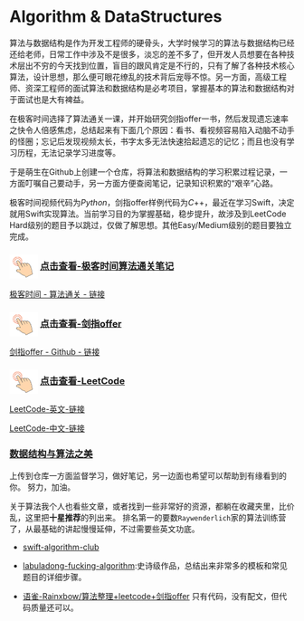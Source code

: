 # Algorithm & DataStructures

算法与数据结构是作为开发工程师的硬骨头，大学时候学习的算法与数据结构已经还给老师，日常工作中涉及不是很多，淡忘的差不多了，但开发人员想要在各种技术层出不穷的今天找到位置，盲目的跟风肯定是不行的，只有了解了各种技术核心算法，设计思想，那么便可眼花缭乱的技术背后宠辱不惊。另一方面，高级工程师、资深工程师的面试算法和数据结构是必考项目，掌握基本的算法和数据结构对于面试也是大有裨益。

在极客时间选择了算法通关一课，并开始研究剑指offer一书，然后发现遗忘速率之快令人倍感焦虑，总结起来有下面几个原因：看书、看视频容易陷入动脑不动手的怪圈；忘记后发现视频太长，书字太多无法快速拾起遗忘的记忆；而且也没有学习历程，无法记录学习进度等。

于是萌生在Github上创建一个仓库，将算法和数据结构的学习积累过程记录，一方面叮嘱自己要动手，另一方面方便查阅笔记，记录知识积累的“艰辛”心路。

极客时间视频代码为*Python*，剑指offer样例代码为*C*++，最近在学习Swift，决定就用Swift实现算法。当前学习目的为掌握基础，稳步提升，故涉及到LeetCode Hard级别的题目予以跳过，仅做了解思想。其他Easy/Medium级别的题目要独立完成。


### <img src="/Resources/root-1.png" disabled="true" width="50" hegiht="50" align=center /> [点击查看-极客时间算法通关笔记](/GeekTimeAlgorithmPass)

[极客时间 - 算法通关 - 链接](https://time.geekbang.org/course/intro/130)

### <img src="/Resources/root-1.png" disabled="true" width="50" hegiht="50" align=center /> [点击查看-剑指offer](/⚔Offer)
[剑指offer - Github - 链接](https://github.com/zhedahht/CodingInterviewChinese2)

### <img src="/Resources/root-1.png" disabled="true" width="50" hegiht="50" align=center /> [点击查看-LeetCode](/LeetCodeProblems)

[LeetCode-英文-链接](https://leetcode.com)

[LeetCode-中文-链接](https://leetcode-cn.com)

### [数据结构与算法之美](/BeautyOfAlgorithmDataStructures)

上传到仓库一方面监督学习，做好笔记，另一边面也希望可以帮助到有缘看到的你。
努力，加油。

关于算法我个人也看些文章，或者找到一些非常好的资源，都躺在收藏夹里，比价乱，这里把**十星推荐**的列出来。
排名第一的要数`Raywenderlich`家的算法训练营了，从最基础的讲起慢慢延伸，不过需要些英文功底。
- [swift-algorithm-club](https://github.com/raywenderlich/swift-algorithm-club)

- [labuladong-fucking-algorithm](https://github.com/labuladong/fucking-algorithm):史诗级作品，总结出来非常多的模板和常见题目的详细步骤。

- [语雀-Rainxbow/算法整理+leetcode+剑指offer](https://www.yuque.com/zhujinpei/leecode) 只有代码，没有配文，但代码质量还可以。
